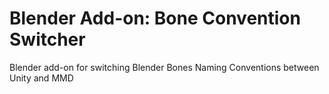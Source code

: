 # Blender Add-on: Bone Convention Switcher

Blender add-on for switching Blender Bones Naming Conventions between Unity and MMD
